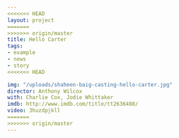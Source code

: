 ```yaml
---
<<<<<<< HEAD
layout: project
=======
>>>>>>> origin/master
title: Hello Carter
tags:
- example
- news
- story
<<<<<<< HEAD

img: "/uploads/shaheen-baig-casting-hello-carter.jpg"
director: Anthony Wilcox
with: Charlie Cox, Jodie Whittaker
imdb: http://www.imdb.com/title/tt2636488/
video: 3huzdpjkll
=======
>>>>>>> origin/master
---
```


